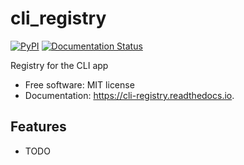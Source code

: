# cli_registry


[![PyPI](https://img.shields.io/pypi/v/cli_registry.svg)](https://pypi.python.org/pypi/cli_registry)
[![Documentation Status](https://readthedocs.org/projects/cli-registry/badge/?version=latest)](https://readthedocs.org/projects/cli-registry/badge/?version=latest)


Registry for the CLI app


* Free software: MIT license
* Documentation: https://cli-registry.readthedocs.io.


## Features

* TODO
